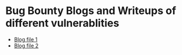 # Bug Bounty Blogs and Writeups of different vulnerablities
- [Blog file 1](blogs/file1.md)
- [Blog file 2](blogs/file2.md)
